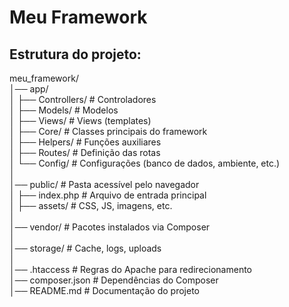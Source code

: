 # Meu Framework

## Estrutura do projeto:

meu_framework/  
│── app/  
│   ├── Controllers/        # Controladores  
│   ├── Models/             # Modelos  
│   ├── Views/              # Views (templates)  
│   ├── Core/               # Classes principais do framework  
│   ├── Helpers/            # Funções auxiliares  
│   ├── Routes/             # Definição das rotas  
│   └── Config/             # Configurações (banco de dados, ambiente, etc.)  
│  
│── public/                 # Pasta acessível pelo navegador  
│   ├── index.php           # Arquivo de entrada principal  
│   ├── assets/             # CSS, JS, imagens, etc.  
│  
│── vendor/                 # Pacotes instalados via Composer  
│  
│── storage/                # Cache, logs, uploads  
│  
│── .htaccess               # Regras do Apache para redirecionamento  
│── composer.json           # Dependências do Composer  
│── README.md               # Documentação do projeto 
